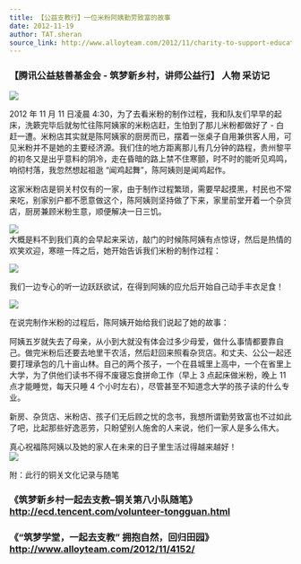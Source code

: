 ```yaml
---
title: 【公益支教行】一位米粉阿姨勤劳致富的故事
date: 2012-11-19
author: TAT.sheran
source_link: http://www.alloyteam.com/2012/11/charity-to-support-education-line-a-rice-aunt-wealth-through-hard-story-2/
---
```


### **【腾讯公益慈善基金会 - 筑梦新乡村，讲师公益行】 人物 采访记**

![](http://y.photo.qq.com/img?s=qrzdh49aT&l=y.jpg)

2012 年 11 月 11 日凌晨 4:30，为了去看米粉的制作过程，我和队友们早早的起床，洗簌完毕后就匆忙往陈阿姨家的米粉店赶，生怕到了那儿米粉都做好了 - 白赶一遭。米粉店其实就是陈阿姨家的厨房而已，摆着一张桌子自用兼供客人用，可见米粉并不是她的主要经济源。我们住的地方距离那儿有几分钟的路程，贵州黎平的初冬又是出乎意料的阴冷，走在昏暗的路上禁不住寒颤，时不时的能听见鸡鸣，响彻村落，我忽然想起祖逖 “闻鸡起舞”，陈阿姨则是闻鸡起作。

这家米粉店是铜关村仅有的一家，由于制作过程繁琐，需要早起摸黑，村民也不常来吃，别家别户都不愿意做这个，陈阿姨则坚持做了下来，家里前堂开着一个杂货店，厨房兼顾米粉生意，顺便解决一日三饥。

![](http://y.photo.qq.com/img?s=Yqi2t6IXm&l=y.jpg)  
大概是料不到我们真的会早起来采访，敲门的时候陈阿姨有点惊讶，然后是热情的欢笑欢迎，寒暄一阵之后，她开始告诉我们米粉的制作过程：

![](http://y.photo.qq.com/img?s=hpsCYDvao&l=y.jpg)

我们一边专心的听一边跃跃欲试，在得到阿姨的应允后开始自己动手丰衣足食！

![](http://y.photo.qq.com/img?s=PF9B13pDb&l=y.jpg)

在说完制作米粉的过程后，陈阿姨开始给我们说起了她的故事：

阿姨五岁就失去了母亲，从小到大就没有体会过多少母爱，做什么事情都要靠自己。做完米粉后还要去地里干农活，然后赶回来照看杂货店。和丈夫、公公一起还要打理承包的几十亩山林。自己的两个孩子，一个在县城里上高中，一个在省里上大学，为了供他们读书不得不废寝忘食拼命工作（早上 3 点起床做米粉，晚上 11 点才能睡觉，每天只睡 4 个小时左右），尽管甚至不知道念大学的孩子读的什么专业。

新房、杂货店、米粉店、孩子们无后顾之忧的念书，我想所谓勤劳致富也不过如此了吧，比起那些好逸恶劳，只盼望别人施舍的人来说，他们一家人是多么伟大。

真心祝福陈阿姨以及她的家人在未来的日子里生活过得越来越好！  
![](http://y.photo.qq.com/img?s=9dWMJUEAw&l=y.jpg)

附：此行的铜关文化记录与随笔

### 《筑梦新乡村一起去支教–铜关第八小队随笔》<http://ecd.tencent.com/volunteer-tongguan.html>

### 《“筑梦学堂，一起去支教” 拥抱自然，回归田园》<http://www.alloyteam.com/2012/11/4152/>